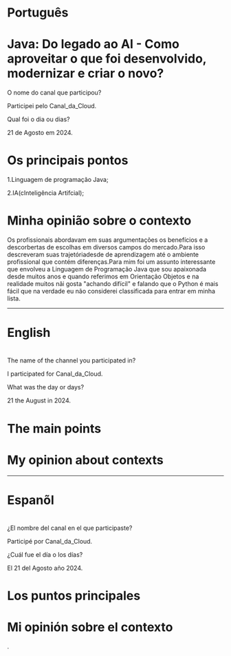 
# Português

# Java: Do legado ao AI - Como aproveitar o que foi desenvolvido, modernizar e criar o novo?


O nome do canal que participou?

Participei pelo Canal_da_Cloud.

Qual foi o dia ou dias?

21 de Agosto em 2024.

# Os principais pontos

1.Linguagem de programação Java;

2.IA(cInteligência Artifcial);


# Minha opinião sobre o contexto

<p>Os profissionais abordavam em suas argumentações os benefícios e a descorbertas de escolhas em diversos campos do mercado.Para isso descreveram suas trajetóriadesde de aprendizagem até o ambiente profissional que contém diferenças.Para mim foi um assunto interessante que envolveu a Linguagem de Programação Java que sou apaixonada desde muitos anos e quando referimos em Orientação Objetos e na realidade  muitos nãi gosta "achando  difícil" e falando que o Python é mais fácil que na verdade eu não considerei classificada para entrar em minha lista.</p>

--------------------------------------------------------------------------------------------------------------------------------

# English

# 

The name of the channel you participated in?

I participated for Canal_da_Cloud.

What was the day or days?

21 the August in 2024.

# The main points



# My opinion about contexts

<p> </p>

--------------------------------------------------------------------------------------------------------------------------------

# Espanõl 

# 

¿El nombre del canal en el que participaste?

Participé por  Canal_da_Cloud.

¿Cuál fue el día o los días?

El 21 del Agosto año 2024.


# Los puntos principales



#  Mi opinión sobre el contexto

<p>.</p>





